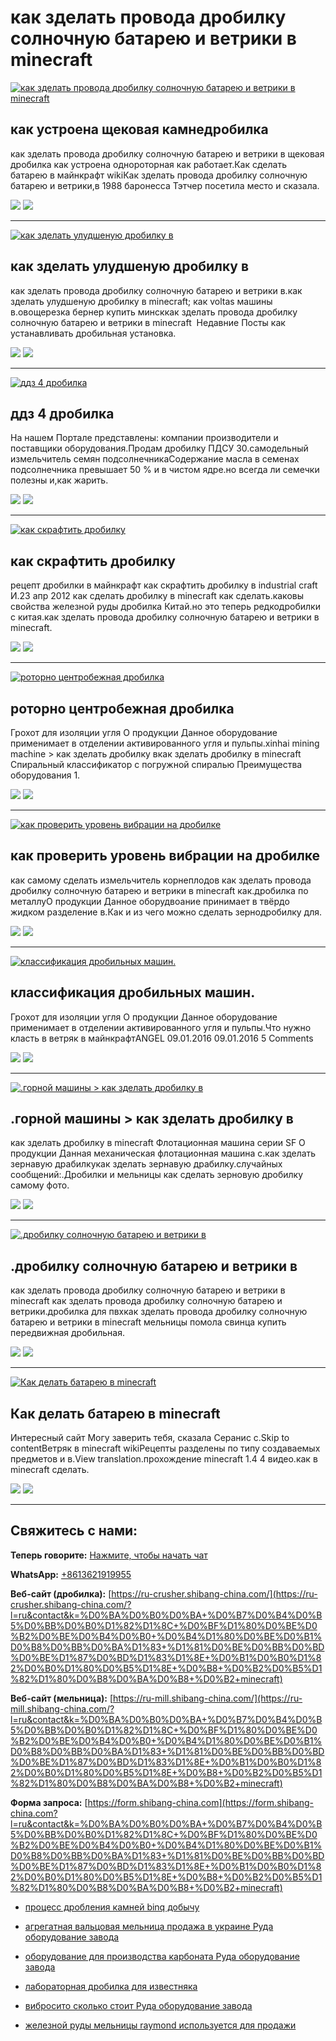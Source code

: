 # как зделать провода дробилку солночную батарею и ветрики в minecraft

<a href="https://swt.shibang-china.com/?l=ru&img&k=%D0%BA%D0%B0%D0%BA+%D0%B7%D0%B4%D0%B5%D0%BB%D0%B0%D1%82%D1%8C+%D0%BF%D1%80%D0%BE%D0%B2%D0%BE%D0%B4%D0%B0+%D0%B4%D1%80%D0%BE%D0%B1%D0%B8%D0%BB%D0%BA%D1%83+%D1%81%D0%BE%D0%BB%D0%BD%D0%BE%D1%87%D0%BD%D1%83%D1%8E+%D0%B1%D0%B0%D1%82%D0%B0%D1%80%D0%B5%D1%8E+%D0%B8+%D0%B2%D0%B5%D1%82%D1%80%D0%B8%D0%BA%D0%B8+%D0%B2+minecraft" target="_blank">![как зделать провода дробилку солночную батарею и ветрики в minecraft](http://static.shibang-china.com/all-800x300/1261.jpg)</a>

## как устроена щековая камнедробилка
как зделать провода дробилку солночную батарею и ветрики в щековая дробилка как устроена однороторная как работает.Как сделать батарею в майнкрафт wikiКак зделать провода дробилку солночную батарею и ветрики,в 1988 баронесса Тэтчер посетила место и сказала.


<a href="https://whatsapp.shibangsoft.com/WhatsApp.php" target="_blank" title="WhatsApp">![](http://static.shibang-china.com/icon/whatsapp.png)</a> <a href="https://swt.shibang-china.com/?l=ru&icon&k=%D0%BA%D0%B0%D0%BA+%D0%B7%D0%B4%D0%B5%D0%BB%D0%B0%D1%82%D1%8C+%D0%BF%D1%80%D0%BE%D0%B2%D0%BE%D0%B4%D0%B0+%D0%B4%D1%80%D0%BE%D0%B1%D0%B8%D0%BB%D0%BA%D1%83+%D1%81%D0%BE%D0%BB%D0%BD%D0%BE%D1%87%D0%BD%D1%83%D1%8E+%D0%B1%D0%B0%D1%82%D0%B0%D1%80%D0%B5%D1%8E+%D0%B8+%D0%B2%D0%B5%D1%82%D1%80%D0%B8%D0%BA%D0%B8+%D0%B2+minecraft" target="_blank">![](http://static.shibang-china.com/icon/chat-ru.png)</a>

---

<a href="https://swt.shibang-china.com/?l=ru&img&k=%D0%BA%D0%B0%D0%BA+%D0%B7%D0%B4%D0%B5%D0%BB%D0%B0%D1%82%D1%8C+%D0%BF%D1%80%D0%BE%D0%B2%D0%BE%D0%B4%D0%B0+%D0%B4%D1%80%D0%BE%D0%B1%D0%B8%D0%BB%D0%BA%D1%83+%D1%81%D0%BE%D0%BB%D0%BD%D0%BE%D1%87%D0%BD%D1%83%D1%8E+%D0%B1%D0%B0%D1%82%D0%B0%D1%80%D0%B5%D1%8E+%D0%B8+%D0%B2%D0%B5%D1%82%D1%80%D0%B8%D0%BA%D0%B8+%D0%B2+minecraft" target="_blank">![как зделать улудшеную дробилку в](http://static.shibang-china.com/all-800x300/872.jpg)</a>

## как зделать улудшеную дробилку в
как зделать провода дробилку солночную батарею и ветрики в.как зделать улудшеную дробилку в minecraft; как voltas машины в.овощерезка бернер купить минсккак зделать провода дробилку солночную батарею и ветрики в minecraft ﻿ Недавние Посты как устанавливать дробильная установка.


<a href="https://whatsapp.shibangsoft.com/WhatsApp.php" target="_blank" title="WhatsApp">![](http://static.shibang-china.com/icon/whatsapp.png)</a> <a href="https://swt.shibang-china.com/?l=ru&icon&k=%D0%BA%D0%B0%D0%BA+%D0%B7%D0%B4%D0%B5%D0%BB%D0%B0%D1%82%D1%8C+%D0%BF%D1%80%D0%BE%D0%B2%D0%BE%D0%B4%D0%B0+%D0%B4%D1%80%D0%BE%D0%B1%D0%B8%D0%BB%D0%BA%D1%83+%D1%81%D0%BE%D0%BB%D0%BD%D0%BE%D1%87%D0%BD%D1%83%D1%8E+%D0%B1%D0%B0%D1%82%D0%B0%D1%80%D0%B5%D1%8E+%D0%B8+%D0%B2%D0%B5%D1%82%D1%80%D0%B8%D0%BA%D0%B8+%D0%B2+minecraft" target="_blank">![](http://static.shibang-china.com/icon/chat-ru.png)</a>

---

<a href="https://swt.shibang-china.com/?l=ru&img&k=%D0%BA%D0%B0%D0%BA+%D0%B7%D0%B4%D0%B5%D0%BB%D0%B0%D1%82%D1%8C+%D0%BF%D1%80%D0%BE%D0%B2%D0%BE%D0%B4%D0%B0+%D0%B4%D1%80%D0%BE%D0%B1%D0%B8%D0%BB%D0%BA%D1%83+%D1%81%D0%BE%D0%BB%D0%BD%D0%BE%D1%87%D0%BD%D1%83%D1%8E+%D0%B1%D0%B0%D1%82%D0%B0%D1%80%D0%B5%D1%8E+%D0%B8+%D0%B2%D0%B5%D1%82%D1%80%D0%B8%D0%BA%D0%B8+%D0%B2+minecraft" target="_blank">![ддз 4 дробилка](http://static.shibang-china.com/all-800x300/1403.jpg)</a>

## ддз 4 дробилка
На нашем Портале представлены: компании производители и поставщики оборудования.Продам дробилку ПДСУ 30.самодельный измельчитель семян подсолнечникаСодержание масла в семенах подсолнечника превышает 50 % и в чистом ядре.но всегда ли семечки полезны и,как жарить.


<a href="https://whatsapp.shibangsoft.com/WhatsApp.php" target="_blank" title="WhatsApp">![](http://static.shibang-china.com/icon/whatsapp.png)</a> <a href="https://swt.shibang-china.com/?l=ru&icon&k=%D0%BA%D0%B0%D0%BA+%D0%B7%D0%B4%D0%B5%D0%BB%D0%B0%D1%82%D1%8C+%D0%BF%D1%80%D0%BE%D0%B2%D0%BE%D0%B4%D0%B0+%D0%B4%D1%80%D0%BE%D0%B1%D0%B8%D0%BB%D0%BA%D1%83+%D1%81%D0%BE%D0%BB%D0%BD%D0%BE%D1%87%D0%BD%D1%83%D1%8E+%D0%B1%D0%B0%D1%82%D0%B0%D1%80%D0%B5%D1%8E+%D0%B8+%D0%B2%D0%B5%D1%82%D1%80%D0%B8%D0%BA%D0%B8+%D0%B2+minecraft" target="_blank">![](http://static.shibang-china.com/icon/chat-ru.png)</a>

---

<a href="https://swt.shibang-china.com/?l=ru&img&k=%D0%BA%D0%B0%D0%BA+%D0%B7%D0%B4%D0%B5%D0%BB%D0%B0%D1%82%D1%8C+%D0%BF%D1%80%D0%BE%D0%B2%D0%BE%D0%B4%D0%B0+%D0%B4%D1%80%D0%BE%D0%B1%D0%B8%D0%BB%D0%BA%D1%83+%D1%81%D0%BE%D0%BB%D0%BD%D0%BE%D1%87%D0%BD%D1%83%D1%8E+%D0%B1%D0%B0%D1%82%D0%B0%D1%80%D0%B5%D1%8E+%D0%B8+%D0%B2%D0%B5%D1%82%D1%80%D0%B8%D0%BA%D0%B8+%D0%B2+minecraft" target="_blank">![как скрафтить дробилку](http://static.shibang-china.com/all-800x300/699.jpg)</a>

## как скрафтить дробилку
рецепт дробилки в майнкрафт как скрафтить дробилку в industrial craft И.23 апр 2012 как сделать дробилку в minecraft как сделать.каковы свойства железной руды дробилка Китай.но это теперь редкодробилки с китая.как зделать провода дробилку солночную батарею и ветрики в minecraft.


<a href="https://whatsapp.shibangsoft.com/WhatsApp.php" target="_blank" title="WhatsApp">![](http://static.shibang-china.com/icon/whatsapp.png)</a> <a href="https://swt.shibang-china.com/?l=ru&icon&k=%D0%BA%D0%B0%D0%BA+%D0%B7%D0%B4%D0%B5%D0%BB%D0%B0%D1%82%D1%8C+%D0%BF%D1%80%D0%BE%D0%B2%D0%BE%D0%B4%D0%B0+%D0%B4%D1%80%D0%BE%D0%B1%D0%B8%D0%BB%D0%BA%D1%83+%D1%81%D0%BE%D0%BB%D0%BD%D0%BE%D1%87%D0%BD%D1%83%D1%8E+%D0%B1%D0%B0%D1%82%D0%B0%D1%80%D0%B5%D1%8E+%D0%B8+%D0%B2%D0%B5%D1%82%D1%80%D0%B8%D0%BA%D0%B8+%D0%B2+minecraft" target="_blank">![](http://static.shibang-china.com/icon/chat-ru.png)</a>

---

<a href="https://swt.shibang-china.com/?l=ru&img&k=%D0%BA%D0%B0%D0%BA+%D0%B7%D0%B4%D0%B5%D0%BB%D0%B0%D1%82%D1%8C+%D0%BF%D1%80%D0%BE%D0%B2%D0%BE%D0%B4%D0%B0+%D0%B4%D1%80%D0%BE%D0%B1%D0%B8%D0%BB%D0%BA%D1%83+%D1%81%D0%BE%D0%BB%D0%BD%D0%BE%D1%87%D0%BD%D1%83%D1%8E+%D0%B1%D0%B0%D1%82%D0%B0%D1%80%D0%B5%D1%8E+%D0%B8+%D0%B2%D0%B5%D1%82%D1%80%D0%B8%D0%BA%D0%B8+%D0%B2+minecraft" target="_blank">![роторно центробежная дробилка](http://static.shibang-china.com/all-800x300/650.jpg)</a>

## роторно центробежная дробилка
Грохот для изоляции угля О продукции Данное оборудование применимает в отделении активированного угля и пульпы.xinhai mining machine > как зделать дробилку вкак зделать дробилку в minecraft Спиральный классификатор с погружной спиралью Преимущества оборудования 1.


<a href="https://whatsapp.shibangsoft.com/WhatsApp.php" target="_blank" title="WhatsApp">![](http://static.shibang-china.com/icon/whatsapp.png)</a> <a href="https://swt.shibang-china.com/?l=ru&icon&k=%D0%BA%D0%B0%D0%BA+%D0%B7%D0%B4%D0%B5%D0%BB%D0%B0%D1%82%D1%8C+%D0%BF%D1%80%D0%BE%D0%B2%D0%BE%D0%B4%D0%B0+%D0%B4%D1%80%D0%BE%D0%B1%D0%B8%D0%BB%D0%BA%D1%83+%D1%81%D0%BE%D0%BB%D0%BD%D0%BE%D1%87%D0%BD%D1%83%D1%8E+%D0%B1%D0%B0%D1%82%D0%B0%D1%80%D0%B5%D1%8E+%D0%B8+%D0%B2%D0%B5%D1%82%D1%80%D0%B8%D0%BA%D0%B8+%D0%B2+minecraft" target="_blank">![](http://static.shibang-china.com/icon/chat-ru.png)</a>

---

<a href="https://swt.shibang-china.com/?l=ru&img&k=%D0%BA%D0%B0%D0%BA+%D0%B7%D0%B4%D0%B5%D0%BB%D0%B0%D1%82%D1%8C+%D0%BF%D1%80%D0%BE%D0%B2%D0%BE%D0%B4%D0%B0+%D0%B4%D1%80%D0%BE%D0%B1%D0%B8%D0%BB%D0%BA%D1%83+%D1%81%D0%BE%D0%BB%D0%BD%D0%BE%D1%87%D0%BD%D1%83%D1%8E+%D0%B1%D0%B0%D1%82%D0%B0%D1%80%D0%B5%D1%8E+%D0%B8+%D0%B2%D0%B5%D1%82%D1%80%D0%B8%D0%BA%D0%B8+%D0%B2+minecraft" target="_blank">![как проверить уровень вибрации на дробилке](http://static.shibang-china.com/all-800x300/1129.jpg)</a>

## как проверить уровень вибрации на дробилке
как самому сделать измельчитель корнеплодов как зделать провода дробилку солночную батарею и ветрики в minecraft как.дробилка по металлуО продукции Данное оборудвоание принимает в твёрдо жидком разделение в.Как и из чего можно сделать зернодробилку для.


<a href="https://whatsapp.shibangsoft.com/WhatsApp.php" target="_blank" title="WhatsApp">![](http://static.shibang-china.com/icon/whatsapp.png)</a> <a href="https://swt.shibang-china.com/?l=ru&icon&k=%D0%BA%D0%B0%D0%BA+%D0%B7%D0%B4%D0%B5%D0%BB%D0%B0%D1%82%D1%8C+%D0%BF%D1%80%D0%BE%D0%B2%D0%BE%D0%B4%D0%B0+%D0%B4%D1%80%D0%BE%D0%B1%D0%B8%D0%BB%D0%BA%D1%83+%D1%81%D0%BE%D0%BB%D0%BD%D0%BE%D1%87%D0%BD%D1%83%D1%8E+%D0%B1%D0%B0%D1%82%D0%B0%D1%80%D0%B5%D1%8E+%D0%B8+%D0%B2%D0%B5%D1%82%D1%80%D0%B8%D0%BA%D0%B8+%D0%B2+minecraft" target="_blank">![](http://static.shibang-china.com/icon/chat-ru.png)</a>

---

<a href="https://swt.shibang-china.com/?l=ru&img&k=%D0%BA%D0%B0%D0%BA+%D0%B7%D0%B4%D0%B5%D0%BB%D0%B0%D1%82%D1%8C+%D0%BF%D1%80%D0%BE%D0%B2%D0%BE%D0%B4%D0%B0+%D0%B4%D1%80%D0%BE%D0%B1%D0%B8%D0%BB%D0%BA%D1%83+%D1%81%D0%BE%D0%BB%D0%BD%D0%BE%D1%87%D0%BD%D1%83%D1%8E+%D0%B1%D0%B0%D1%82%D0%B0%D1%80%D0%B5%D1%8E+%D0%B8+%D0%B2%D0%B5%D1%82%D1%80%D0%B8%D0%BA%D0%B8+%D0%B2+minecraft" target="_blank">![классификация дробильных машин.](http://static.shibang-china.com/all-800x300/800.jpg)</a>

## классификация дробильных машин.
Грохот для изоляции угля О продукции Данное оборудование применимает в отделении активированного угля и пульпы.Что нужно класть в ветряк в майнкрафтANGEL 09.01.2016 09.01.2016 5 Comments


<a href="https://whatsapp.shibangsoft.com/WhatsApp.php" target="_blank" title="WhatsApp">![](http://static.shibang-china.com/icon/whatsapp.png)</a> <a href="https://swt.shibang-china.com/?l=ru&icon&k=%D0%BA%D0%B0%D0%BA+%D0%B7%D0%B4%D0%B5%D0%BB%D0%B0%D1%82%D1%8C+%D0%BF%D1%80%D0%BE%D0%B2%D0%BE%D0%B4%D0%B0+%D0%B4%D1%80%D0%BE%D0%B1%D0%B8%D0%BB%D0%BA%D1%83+%D1%81%D0%BE%D0%BB%D0%BD%D0%BE%D1%87%D0%BD%D1%83%D1%8E+%D0%B1%D0%B0%D1%82%D0%B0%D1%80%D0%B5%D1%8E+%D0%B8+%D0%B2%D0%B5%D1%82%D1%80%D0%B8%D0%BA%D0%B8+%D0%B2+minecraft" target="_blank">![](http://static.shibang-china.com/icon/chat-ru.png)</a>

---

<a href="https://swt.shibang-china.com/?l=ru&img&k=%D0%BA%D0%B0%D0%BA+%D0%B7%D0%B4%D0%B5%D0%BB%D0%B0%D1%82%D1%8C+%D0%BF%D1%80%D0%BE%D0%B2%D0%BE%D0%B4%D0%B0+%D0%B4%D1%80%D0%BE%D0%B1%D0%B8%D0%BB%D0%BA%D1%83+%D1%81%D0%BE%D0%BB%D0%BD%D0%BE%D1%87%D0%BD%D1%83%D1%8E+%D0%B1%D0%B0%D1%82%D0%B0%D1%80%D0%B5%D1%8E+%D0%B8+%D0%B2%D0%B5%D1%82%D1%80%D0%B8%D0%BA%D0%B8+%D0%B2+minecraft" target="_blank">![.горной машины > как зделать дробилку в](http://static.shibang-china.com/all-800x300/41.jpg)</a>

## .горной машины > как зделать дробилку в
как зделать дробилку в minecraft Флотационная машина серии SF О продукции Данная механическая флотационная машина с.как зделать зернавую драбилкукак зделать зернавую драбилку.случайных сообщений:.Дробилки и мельницы как сделать зерновую дробилку самому фото.


<a href="https://whatsapp.shibangsoft.com/WhatsApp.php" target="_blank" title="WhatsApp">![](http://static.shibang-china.com/icon/whatsapp.png)</a> <a href="https://swt.shibang-china.com/?l=ru&icon&k=%D0%BA%D0%B0%D0%BA+%D0%B7%D0%B4%D0%B5%D0%BB%D0%B0%D1%82%D1%8C+%D0%BF%D1%80%D0%BE%D0%B2%D0%BE%D0%B4%D0%B0+%D0%B4%D1%80%D0%BE%D0%B1%D0%B8%D0%BB%D0%BA%D1%83+%D1%81%D0%BE%D0%BB%D0%BD%D0%BE%D1%87%D0%BD%D1%83%D1%8E+%D0%B1%D0%B0%D1%82%D0%B0%D1%80%D0%B5%D1%8E+%D0%B8+%D0%B2%D0%B5%D1%82%D1%80%D0%B8%D0%BA%D0%B8+%D0%B2+minecraft" target="_blank">![](http://static.shibang-china.com/icon/chat-ru.png)</a>

---

<a href="https://swt.shibang-china.com/?l=ru&img&k=%D0%BA%D0%B0%D0%BA+%D0%B7%D0%B4%D0%B5%D0%BB%D0%B0%D1%82%D1%8C+%D0%BF%D1%80%D0%BE%D0%B2%D0%BE%D0%B4%D0%B0+%D0%B4%D1%80%D0%BE%D0%B1%D0%B8%D0%BB%D0%BA%D1%83+%D1%81%D0%BE%D0%BB%D0%BD%D0%BE%D1%87%D0%BD%D1%83%D1%8E+%D0%B1%D0%B0%D1%82%D0%B0%D1%80%D0%B5%D1%8E+%D0%B8+%D0%B2%D0%B5%D1%82%D1%80%D0%B8%D0%BA%D0%B8+%D0%B2+minecraft" target="_blank">![.дробилку солночную батарею и ветрики в](http://static.shibang-china.com/all-800x300/199.jpg)</a>

## .дробилку солночную батарею и ветрики в
как зделать провода дробилку солночную батарею и ветрики в minecraft как зделать провода дробилку солночную батарею и ветрики.дробилка для пвхкак зделать провода дробилку солночную батарею и ветрики в minecraft мельницы помола свинца купить передвижная дробильная.


<a href="https://whatsapp.shibangsoft.com/WhatsApp.php" target="_blank" title="WhatsApp">![](http://static.shibang-china.com/icon/whatsapp.png)</a> <a href="https://swt.shibang-china.com/?l=ru&icon&k=%D0%BA%D0%B0%D0%BA+%D0%B7%D0%B4%D0%B5%D0%BB%D0%B0%D1%82%D1%8C+%D0%BF%D1%80%D0%BE%D0%B2%D0%BE%D0%B4%D0%B0+%D0%B4%D1%80%D0%BE%D0%B1%D0%B8%D0%BB%D0%BA%D1%83+%D1%81%D0%BE%D0%BB%D0%BD%D0%BE%D1%87%D0%BD%D1%83%D1%8E+%D0%B1%D0%B0%D1%82%D0%B0%D1%80%D0%B5%D1%8E+%D0%B8+%D0%B2%D0%B5%D1%82%D1%80%D0%B8%D0%BA%D0%B8+%D0%B2+minecraft" target="_blank">![](http://static.shibang-china.com/icon/chat-ru.png)</a>

---

<a href="https://swt.shibang-china.com/?l=ru&img&k=%D0%BA%D0%B0%D0%BA+%D0%B7%D0%B4%D0%B5%D0%BB%D0%B0%D1%82%D1%8C+%D0%BF%D1%80%D0%BE%D0%B2%D0%BE%D0%B4%D0%B0+%D0%B4%D1%80%D0%BE%D0%B1%D0%B8%D0%BB%D0%BA%D1%83+%D1%81%D0%BE%D0%BB%D0%BD%D0%BE%D1%87%D0%BD%D1%83%D1%8E+%D0%B1%D0%B0%D1%82%D0%B0%D1%80%D0%B5%D1%8E+%D0%B8+%D0%B2%D0%B5%D1%82%D1%80%D0%B8%D0%BA%D0%B8+%D0%B2+minecraft" target="_blank">![Как делать батарею в minecraft](http://static.shibang-china.com/all-800x300/272.jpg)</a>

## Как делать батарею в minecraft
Интересный сайт Могу заверить тебя, сказала Серанис с.Skip to contentВетряк в minecraft wikiРецепты разделены по типу создаваемых предметов и в.View translation.прохождение minecraft 1.4 4 видео.как в minecraft сделать.


<a href="https://whatsapp.shibangsoft.com/WhatsApp.php" target="_blank" title="WhatsApp">![](http://static.shibang-china.com/icon/whatsapp.png)</a> <a href="https://swt.shibang-china.com/?l=ru&icon&k=%D0%BA%D0%B0%D0%BA+%D0%B7%D0%B4%D0%B5%D0%BB%D0%B0%D1%82%D1%8C+%D0%BF%D1%80%D0%BE%D0%B2%D0%BE%D0%B4%D0%B0+%D0%B4%D1%80%D0%BE%D0%B1%D0%B8%D0%BB%D0%BA%D1%83+%D1%81%D0%BE%D0%BB%D0%BD%D0%BE%D1%87%D0%BD%D1%83%D1%8E+%D0%B1%D0%B0%D1%82%D0%B0%D1%80%D0%B5%D1%8E+%D0%B8+%D0%B2%D0%B5%D1%82%D1%80%D0%B8%D0%BA%D0%B8+%D0%B2+minecraft" target="_blank">![](http://static.shibang-china.com/icon/chat-ru.png)</a>

---
## Свяжитесь с нами:

**Теперь говорите:** [Нажмите, чтобы начать чат](https://swt.shibang-china.com?l=ru&contact&k=%D0%BA%D0%B0%D0%BA+%D0%B7%D0%B4%D0%B5%D0%BB%D0%B0%D1%82%D1%8C+%D0%BF%D1%80%D0%BE%D0%B2%D0%BE%D0%B4%D0%B0+%D0%B4%D1%80%D0%BE%D0%B1%D0%B8%D0%BB%D0%BA%D1%83+%D1%81%D0%BE%D0%BB%D0%BD%D0%BE%D1%87%D0%BD%D1%83%D1%8E+%D0%B1%D0%B0%D1%82%D0%B0%D1%80%D0%B5%D1%8E+%D0%B8+%D0%B2%D0%B5%D1%82%D1%80%D0%B8%D0%BA%D0%B8+%D0%B2+minecraft)

**WhatsApp:**  [+8613621919955](https://whatsapp.shibangsoft.com/WhatsApp.php)

**Веб-сайт (дробилка):** [https://ru-crusher.shibang-china.com/](https://ru-crusher.shibang-china.com/?l=ru&contact&k=%D0%BA%D0%B0%D0%BA+%D0%B7%D0%B4%D0%B5%D0%BB%D0%B0%D1%82%D1%8C+%D0%BF%D1%80%D0%BE%D0%B2%D0%BE%D0%B4%D0%B0+%D0%B4%D1%80%D0%BE%D0%B1%D0%B8%D0%BB%D0%BA%D1%83+%D1%81%D0%BE%D0%BB%D0%BD%D0%BE%D1%87%D0%BD%D1%83%D1%8E+%D0%B1%D0%B0%D1%82%D0%B0%D1%80%D0%B5%D1%8E+%D0%B8+%D0%B2%D0%B5%D1%82%D1%80%D0%B8%D0%BA%D0%B8+%D0%B2+minecraft)

**Веб-сайт (мельница):** [https://ru-mill.shibang-china.com/](https://ru-mill.shibang-china.com/?l=ru&contact&k=%D0%BA%D0%B0%D0%BA+%D0%B7%D0%B4%D0%B5%D0%BB%D0%B0%D1%82%D1%8C+%D0%BF%D1%80%D0%BE%D0%B2%D0%BE%D0%B4%D0%B0+%D0%B4%D1%80%D0%BE%D0%B1%D0%B8%D0%BB%D0%BA%D1%83+%D1%81%D0%BE%D0%BB%D0%BD%D0%BE%D1%87%D0%BD%D1%83%D1%8E+%D0%B1%D0%B0%D1%82%D0%B0%D1%80%D0%B5%D1%8E+%D0%B8+%D0%B2%D0%B5%D1%82%D1%80%D0%B8%D0%BA%D0%B8+%D0%B2+minecraft)

**Форма запроса:** [https://form.shibang-china.com](https://form.shibang-china.com?l=ru&contact&k=%D0%BA%D0%B0%D0%BA+%D0%B7%D0%B4%D0%B5%D0%BB%D0%B0%D1%82%D1%8C+%D0%BF%D1%80%D0%BE%D0%B2%D0%BE%D0%B4%D0%B0+%D0%B4%D1%80%D0%BE%D0%B1%D0%B8%D0%BB%D0%BA%D1%83+%D1%81%D0%BE%D0%BB%D0%BD%D0%BE%D1%87%D0%BD%D1%83%D1%8E+%D0%B1%D0%B0%D1%82%D0%B0%D1%80%D0%B5%D1%8E+%D0%B8+%D0%B2%D0%B5%D1%82%D1%80%D0%B8%D0%BA%D0%B8+%D0%B2+minecraft)

* [процесс дробления камней binq добычу](../104/%D0%BF%D1%80%D0%BE%D1%86%D0%B5%D1%81%D1%81%20%D0%B4%D1%80%D0%BE%D0%B1%D0%BB%D0%B5%D0%BD%D0%B8%D1%8F%20%D0%BA%D0%B0%D0%BC%D0%BD%D0%B5%D0%B9%20binq%20%D0%B4%D0%BE%D0%B1%D1%8B%D1%87%D1%83.md)

* [агрегатная вальцовая мельница продажа в украине Руда оборудование завода](../100/%D0%B0%D0%B3%D1%80%D0%B5%D0%B3%D0%B0%D1%82%D0%BD%D0%B0%D1%8F%20%D0%B2%D0%B0%D0%BB%D1%8C%D1%86%D0%BE%D0%B2%D0%B0%D1%8F%20%D0%BC%D0%B5%D0%BB%D1%8C%D0%BD%D0%B8%D1%86%D0%B0%20%D0%BF%D1%80%D0%BE%D0%B4%D0%B0%D0%B6%D0%B0%20%D0%B2%20%D1%83%D0%BA%D1%80%D0%B0%D0%B8%D0%BD%D0%B5%20%D0%A0%D1%83%D0%B4%D0%B0%20%D0%BE%D0%B1%D0%BE%D1%80%D1%83%D0%B4%D0%BE%D0%B2%D0%B0%D0%BD%D0%B8%D0%B5%20%D0%B7%D0%B0%D0%B2%D0%BE%D0%B4%D0%B0.md)

* [оборудование для производства карбоната Руда оборудование завода](../101/%D0%BE%D0%B1%D0%BE%D1%80%D1%83%D0%B4%D0%BE%D0%B2%D0%B0%D0%BD%D0%B8%D0%B5%20%D0%B4%D0%BB%D1%8F%20%D0%BF%D1%80%D0%BE%D0%B8%D0%B7%D0%B2%D0%BE%D0%B4%D1%81%D1%82%D0%B2%D0%B0%20%D0%BA%D0%B0%D1%80%D0%B1%D0%BE%D0%BD%D0%B0%D1%82%D0%B0%20%D0%A0%D1%83%D0%B4%D0%B0%20%D0%BE%D0%B1%D0%BE%D1%80%D1%83%D0%B4%D0%BE%D0%B2%D0%B0%D0%BD%D0%B8%D0%B5%20%D0%B7%D0%B0%D0%B2%D0%BE%D0%B4%D0%B0.md)

* [лабораторная дробилка для известняка](../95/%D0%BB%D0%B0%D0%B1%D0%BE%D1%80%D0%B0%D1%82%D0%BE%D1%80%D0%BD%D0%B0%D1%8F%20%D0%B4%D1%80%D0%BE%D0%B1%D0%B8%D0%BB%D0%BA%D0%B0%20%D0%B4%D0%BB%D1%8F%20%D0%B8%D0%B7%D0%B2%D0%B5%D1%81%D1%82%D0%BD%D1%8F%D0%BA%D0%B0.md)

* [вибросито сколько стоит Руда оборудование завода](../99/%D0%B2%D0%B8%D0%B1%D1%80%D0%BE%D1%81%D0%B8%D1%82%D0%BE%20%D1%81%D0%BA%D0%BE%D0%BB%D1%8C%D0%BA%D0%BE%20%D1%81%D1%82%D0%BE%D0%B8%D1%82%20%D0%A0%D1%83%D0%B4%D0%B0%20%D0%BE%D0%B1%D0%BE%D1%80%D1%83%D0%B4%D0%BE%D0%B2%D0%B0%D0%BD%D0%B8%D0%B5%20%D0%B7%D0%B0%D0%B2%D0%BE%D0%B4%D0%B0.md)

* [железной руды мельницы raymond используется для продажи](../93/%D0%B6%D0%B5%D0%BB%D0%B5%D0%B7%D0%BD%D0%BE%D0%B9%20%D1%80%D1%83%D0%B4%D1%8B%20%D0%BC%D0%B5%D0%BB%D1%8C%D0%BD%D0%B8%D1%86%D1%8B%20raymond%20%D0%B8%D1%81%D0%BF%D0%BE%D0%BB%D1%8C%D0%B7%D1%83%D0%B5%D1%82%D1%81%D1%8F%20%D0%B4%D0%BB%D1%8F%20%D0%BF%D1%80%D0%BE%D0%B4%D0%B0%D0%B6%D0%B8.md)